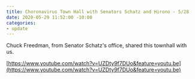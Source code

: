 ```yaml
---
title: Choronavirus Town Hall with Senators Schatz and Hirono - 5/28
date: 2020-05-29 11:52:00 -10:00
categories:
- update
---
```


Chuck Freedman, from Senator Schatz's office, shared this townhall with us. 

[https://www.youtube.com/watch?v=UZDty9f7DUo&feature=youtu.be](https://www.youtube.com/watch?v=UZDty9f7DUo&feature=youtu.be)